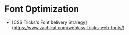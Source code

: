# Font Optimization
- [CSS Tricks's Font Delivery Strategy] (https://www.zachleat.com/web/css-tricks-web-fonts/)
